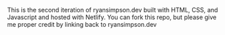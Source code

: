 This is the second iteration of ryansimpson.dev built with HTML, CSS, and Javascript and hosted with Netlify.
You can fork this repo, but please give me proper credit by linking back to ryansimpson.dev
